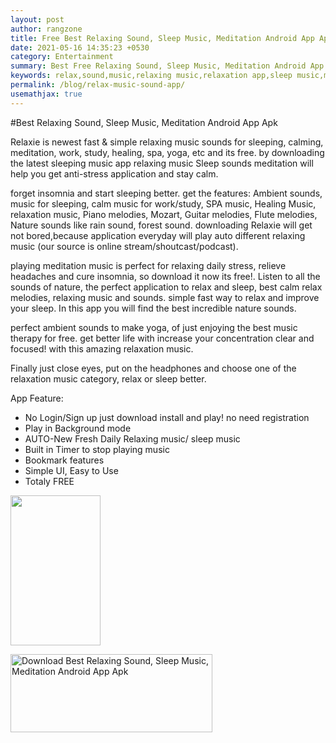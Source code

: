 ```yaml
---
layout: post
author: rangzone
title: Free Best Relaxing Sound, Sleep Music, Meditation Android App Apk
date: 2021-05-16 14:35:23 +0530
category: Entertainment
summary: Best Free Relaxing Sound, Sleep Music, Meditation Android App Apk
keywords: relax,sound,music,relaxing music,relaxation app,sleep music,meditation music,yoga music
permalink: /blog/relax-music-sound-app/
usemathjax: true
---
```

#Best Relaxing Sound, Sleep Music, Meditation Android App Apk

Relaxie is newest fast & simple relaxing music sounds for sleeping, calming, meditation, work, study, healing, spa, yoga, etc and its free.
by downloading the latest sleeping music app relaxing music Sleep sounds meditation will help you get anti-stress application and stay calm.

forget insomnia and start sleeping better. get the features:
Ambient sounds, music for sleeping, calm music for work/study, SPA music, Healing Music, relaxation music,
Piano melodies, Mozart, Guitar melodies, Flute melodies, Nature sounds like rain sound, forest sound.
downloading Relaxie will get not bored,because application everyday will play auto different relaxing music (our source is online stream/shoutcast/podcast).

playing meditation music is perfect for relaxing daily stress, relieve headaches and cure insomnia, so download it now its free!.
Listen to all the sounds of nature, the perfect application to relax and sleep, best calm relax melodies, relaxing music and sounds.
simple fast way to relax and improve your sleep. In this app you will find the best incredible nature sounds.

perfect ambient sounds to make yoga, of just enjoying the best music therapy for free. get better life with increase your concentration clear and focused! with this amazing relaxation music.

Finally just close eyes, put on the headphones and choose one of the relaxation music category, relax or sleep better.

App Feature:
- No Login/Sign up just download install and play! no need registration
- Play in Background mode
- AUTO-New Fresh Daily Relaxing music/ sleep music
- Built in Timer to stop playing music
- Bookmark features
- Simple UI, Easy to Use
- Totaly FREE

<img src="https://play-lh.googleusercontent.com/aXUmQujJMlQTG-4Afk2U-ksyjewS9GWUo0SaEdBPoXQSGnyRMG_sJtLCblTrwkr_Ouk=w1366-h654" width="144" height="240"/>

<a href="https://play.google.com/store/apps/details?id=com.relaxingsound.sleepmusic" target="_blank"><img alt="Download Best Relaxing Sound, Sleep Music, Meditation Android App Apk" src="https://i.ibb.co/nnQBHcj/google-play-badge.png" width="323" height="125"></a>
